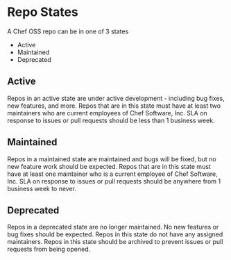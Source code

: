 # Repo States

A Chef OSS repo can be in one of 3 states
* Active
* Maintained
* Deprecated

## Active

Repos in an active state are under active development - including bug fixes, new features, and more. Repos that are in this state must have at least two maintainers who are current employees of Chef Software, Inc. SLA on response to issues or pull requests should be less than 1 business week.

## Maintained

Repos in a maintained state are maintained and bugs will be fixed, but no new feature work should be expected. Repos that are in this state must have at least one maintainer who is a current employee of Chef Software, Inc. SLA on response to issues or pull requests should be anywhere from 1 business week to never.

## Deprecated

Repos in a deprecated state are no longer maintained. No new features or bug fixes should be expected. Repos in this state do not have any assigned maintainers. Repos in this state should be archived to prevent issues or pull requests from being opened. 